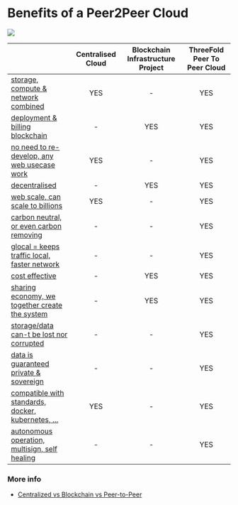 # Benefits of a Peer2Peer Cloud

![](img/cloud.png)


|                                                                                | Centralised Cloud | Blockchain Infrastructure Project | ThreeFold Peer To Peer Cloud |
| ------------------------------------------------------------------------------ | :---------------: | :-------------------------------: | :--------------------------: |
| [storage, compute & network combined](/cloudcompare/storage_compute_network)  |        YES        |                 -                 |             YES              |
| [deployment & billing blockchain](/cloudcompare/blockchain_deploy)             |         -         |                YES                |             YES              |
| [no need to re-develop, any web usecase work](/cloudcompare/no_redevelop)      |        YES        |                 -                 |             YES              |
| [decentralised](/cloudcompare/decentralised)                                   |         -         |                YES                |             YES              |
| [web scale, can scale to billions](/cloudcompare/webscale)                     |        YES        |                 -                 |             YES              |
| [carbon neutral, or even carbon removing](/cloudcompare/carbon_remove)         |         -         |                 -                 |             YES              |
| [glocal = keeps traffic local, faster network](/cloudcompare/glocal)           |         -         |                 -                 |             YES              |
| [cost effective](/cloudcompare/cost_effective)                                 |         -         |                YES                |             YES              |
| [sharing economy, we together create the system](/cloudcompare/sharing_eco)    |         -         |                YES                |             YES              |
| [storage/data can-t be lost nor corrupted](/cloudcompare/data_safety)          |         -         |                 -                 |             YES              |
| [data is guaranteed private & sovereign](/cloudcompare/data_privacy)           |         -         |                 -                 |             YES              |
| [compatible with standards, docker, kubernetes, ...](/cloudcompare/compatible) |        YES        |                 -                 |             YES              |
| [autonomous operation, multisign, self healing](/cloudcompare/autonomous_ops)  |         -         |                 -                 |             YES              |


### More info

- [Centralized vs Blockchain vs Peer-to-Peer](/cloudcompare/compare_p2pcloud)

